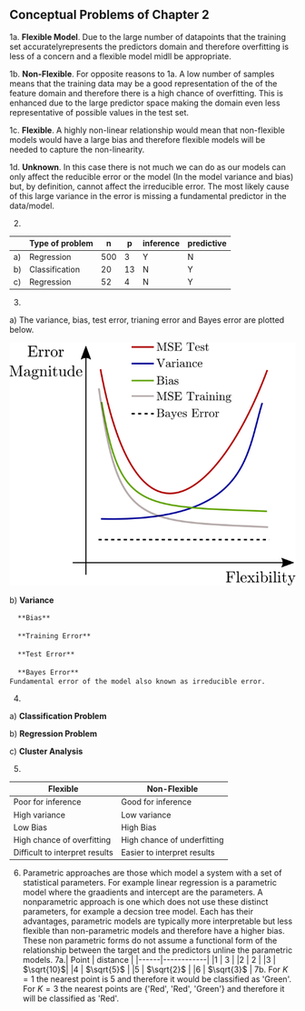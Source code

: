 ## Conceptual Problems of Chapter 2

1a. **Flexible Model**. Due to the large number of datapoints that the training set accuratelyrepresents the predictors domain and therefore  overfitting is less of a concern and a flexible model midll be appropriate.

1b. **Non-Flexible**. For opposite reasons to 1a. A low number of samples means that the training data may be a good representation of the of the feature domain and therefore there is a high chance of overfitting. This is enhanced due to the large predictor space making the domain even less representative of possible values in the test set.

1c. **Flexible**. A highly non-linear relationship would mean that non-flexible models would have a large bias and therefore flexible models will be needed to capture the non-linearity.

1d. **Unknown**. In this case there is not much we can do as our models can only affect the reducible error or the model (In the model variance and bias) but, by definition, cannot affect the irreducible error. The most likely cause of this large variance in the error is missing a fundamental predictor in the data/model.

2.
 |	| Type of problem | n | p | inference | predictive |
   |----|-----------------|---|---|-----------|------------|
   |a)  | Regression      |500| 3 |     Y     |     N      |
   |b)  | Classification  |20 | 13|     N     |     Y      |
   |c)  | Regression      |52 | 4 |     N     |     Y      |
3.
a) The variance, bias, test error, trianing error and Bayes error are plotted below.

<img src='../Images/Chapter2/flexibility_plots.png' width='600'>

   b) **Variance**

      **Bias**

      **Training Error**

      **Test Error**

      **Bayes Error**
	Fundamental error of the model also known as irreducible error.

4.
 a) **Classification Problem**

   b) **Regression Problem**

   c) **Cluster Analysis**

5.
 | Flexible                       |       Non-Flexible         |
   |--------------------------------|----------------------------|
   | Poor for inference             | Good for inference         |
   | High variance                  | Low variance               |
   | Low Bias                       | High Bias                  |
   | High chance of overfitting     | High chance of underfitting|
   | Difficult to interpret results | Easier to interpret results|

6. Parametric approaches are those which model a system with a set of statistical parameters. For example linear regression is a parametric model where the graadients and intercept are the parameters. A nonparametric approach is one which does not use these distinct parameters, for example a decsion tree model. Each has their advantages, parametric models are typically more interpretable but less flexible than non-parametric models and therefore have a higher bias. These non parametric forms do not assume a functional form of the relationship between the target and the predictors unline the parametric models.
7a.| Point | distance  |
   |------|------------|
   |1     | 3          |
   |2     | 2          |
   |3     | $\sqrt{10}$|
   |4     | $\sqrt{5}$ |
   |5     | $\sqrt{2}$ |
   |6     | $\sqrt{3}$ |
7b. For $K=1$ the nearest point is 5 and therefore it would be classified as 'Green'.
    For $K=3$ the nearest points are {'Red', 'Red', 'Green'} and therefore it will be classified as 'Red'.
